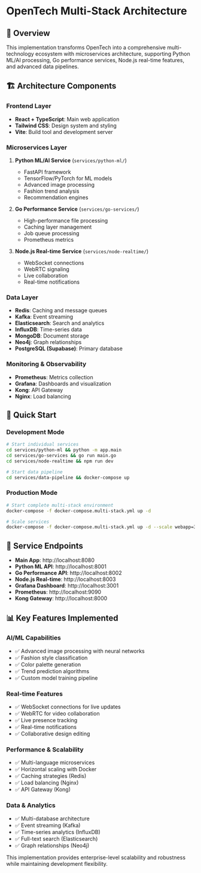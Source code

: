 # OpenTech Multi-Stack Architecture

## 🚀 Overview

This implementation transforms OpenTech into a comprehensive multi-technology ecosystem with microservices architecture, supporting Python ML/AI processing, Go performance services, Node.js real-time features, and advanced data pipelines.

## 🏗 Architecture Components

### Frontend Layer
- **React + TypeScript**: Main web application
- **Tailwind CSS**: Design system and styling
- **Vite**: Build tool and development server

### Microservices Layer
1. **Python ML/AI Service** (`services/python-ml/`)
   - FastAPI framework
   - TensorFlow/PyTorch for ML models
   - Advanced image processing
   - Fashion trend analysis
   - Recommendation engines

2. **Go Performance Service** (`services/go-services/`)
   - High-performance file processing
   - Caching layer management  
   - Job queue processing
   - Prometheus metrics

3. **Node.js Real-time Service** (`services/node-realtime/`)
   - WebSocket connections
   - WebRTC signaling
   - Live collaboration
   - Real-time notifications

### Data Layer
- **Redis**: Caching and message queues
- **Kafka**: Event streaming
- **Elasticsearch**: Search and analytics
- **InfluxDB**: Time-series data
- **MongoDB**: Document storage
- **Neo4j**: Graph relationships
- **PostgreSQL (Supabase)**: Primary database

### Monitoring & Observability
- **Prometheus**: Metrics collection
- **Grafana**: Dashboards and visualization
- **Kong**: API Gateway
- **Nginx**: Load balancing

## 🚀 Quick Start

### Development Mode
```bash
# Start individual services
cd services/python-ml && python -m app.main
cd services/go-services && go run main.go  
cd services/node-realtime && npm run dev

# Start data pipeline
cd services/data-pipeline && docker-compose up
```

### Production Mode
```bash
# Start complete multi-stack environment
docker-compose -f docker-compose.multi-stack.yml up -d

# Scale services
docker-compose -f docker-compose.multi-stack.yml up -d --scale webapp=3 --scale python-ml-service=2
```

## 🔧 Service Endpoints

- **Main App**: http://localhost:8080
- **Python ML API**: http://localhost:8001
- **Go Performance API**: http://localhost:8002
- **Node.js Real-time**: http://localhost:8003
- **Grafana Dashboard**: http://localhost:3001
- **Prometheus**: http://localhost:9090
- **Kong Gateway**: http://localhost:8000

## 📊 Key Features Implemented

### AI/ML Capabilities
- ✅ Advanced image processing with neural networks
- ✅ Fashion style classification
- ✅ Color palette generation  
- ✅ Trend prediction algorithms
- ✅ Custom model training pipeline

### Real-time Features  
- ✅ WebSocket connections for live updates
- ✅ WebRTC for video collaboration
- ✅ Live presence tracking
- ✅ Real-time notifications
- ✅ Collaborative design editing

### Performance & Scalability
- ✅ Multi-language microservices
- ✅ Horizontal scaling with Docker
- ✅ Caching strategies (Redis)
- ✅ Load balancing (Nginx)
- ✅ API Gateway (Kong)

### Data & Analytics
- ✅ Multi-database architecture
- ✅ Event streaming (Kafka)
- ✅ Time-series analytics (InfluxDB)
- ✅ Full-text search (Elasticsearch)
- ✅ Graph relationships (Neo4j)

This implementation provides enterprise-level scalability and robustness while maintaining development flexibility.